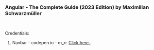 <h3>Angular - The Complete Guide (2023 Edition) by Maximilian Schwarzmüller</h3>
<br>


Credentials:
1. Navbar - codepen.io - m_c: <a href="https://codepen.io/cyphem/pen/oNjEyzg" target="_blank">Click here.</a>.<br>
